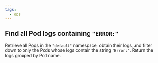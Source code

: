 ```yaml
---
tags:
  - ops
---
```


## Find all Pod logs containing `"ERROR:"`

Retrieve all [Pods][pod] in the `"default"` namespace, obtain their logs, and
filter down to only the Pods whose logs contain the string `"Error:"`. Return
the logs grouped by Pod name.

[pod]: https://kubernetes.io/docs/concepts/workloads/pods/pod/
